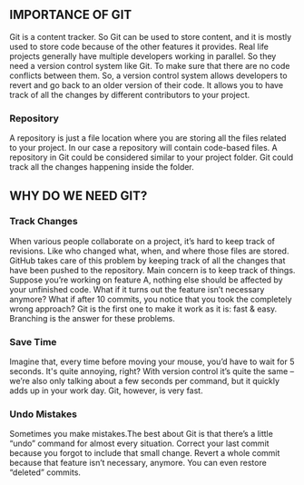 ## **IMPORTANCE OF GIT**
Git is a content tracker.
So Git can be used to store content,
and it is mostly used to store code because of the other features it provides.
Real life projects generally have multiple developers working in parallel.
So they need a version control system like Git.
To make sure that there are no code conflicts between them.
So, a version control system allows developers to revert and go back to an older version of their code.
It allows you to have track of all the changes by different contributors to your project.
### **Repository**
A repository is just a file location where you are storing all the files related to your project.
In our case a repository will contain code-based files.
A repository in Git could be considered similar to your project folder.
Git could track all the changes happening inside the folder.
## **WHY DO WE NEED GIT?**
### **Track Changes**
When various people collaborate on a project,
it’s hard to keep track of revisions.
Like who changed what, when, and where those files are stored.
GitHub takes care of this problem by keeping track of all the changes that have been pushed to the repository.
Main concern is to keep track of things.
Suppose you’re working on feature A, nothing else should be affected by your unfinished code.
What if it turns out the feature isn’t necessary anymore?
What if after 10 commits, you notice that you took the completely wrong approach?
Git is the first one to make it work as it is: fast & easy.
Branching is the answer for these problems.
### **Save Time**
Imagine that, every time before moving your mouse, you’d have to wait for 5 seconds.
It's quite annoying, right?
With version control it’s quite the same – we’re also only talking about a few seconds per command, but it quickly adds up in your work day.
Git, however, is very fast.
### **Undo Mistakes**
Sometimes you make mistakes.The best about Git is that there’s a little “undo” command for almost every situation.
Correct your last commit because you forgot to include that small change.
Revert a whole commit because that feature isn’t necessary, anymore.
You can even restore “deleted” commits.